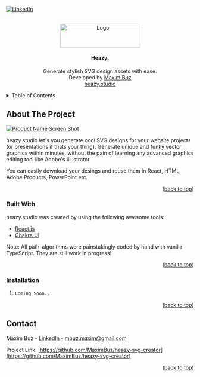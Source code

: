 <div id="top"></div>

<!-- PROJECT SHIELDS -->
[![LinkedIn][linkedin-shield]][linkedin-url]




<!-- PROJECT LOGO -->
<br />
<div align="center">
  <a href="https://heazy.studio/">
    <img src="public/favicon.ico" alt="Logo" width="215" height="62.5">
  </a>

  <h4 align="center">Heazy.</h4>

  <p align="center">
    Generate stylish SVG design assets with ease.
    <br/>
    Developed by <a href="https://www.linkedin.com/in/maxim-buz-17a2a717b/">Maxim Buz</a>
    <br/>
    <a href="https://heazy.studio/">heazy.studio</a>
  </p>
</div>



<!-- TABLE OF CONTENTS -->
<details>
  <summary>Table of Contents</summary>
  <ol>
    <li>
      <a href="#about-the-project">About The Project</a>
      <ul>
        <li><a href="#built-with">Built With</a></li>
      </ul>
    </li>
    <li><a href="#contact">Contact</a></li>
  </ol>
</details>



<!-- ABOUT THE PROJECT -->
## About The Project

[![Product Name Screen Shot][product-screenshot]](https://heazy.studio/)

heazy.studio let's you generate cool SVG designs for your website projects (or presentations if thats your thing).
Generate unique and funky vector graphics within minutes, without the pain of learning any advanced graphics editing tool like Adobe's illustrator.

You can easily download your desings and reuse them in React, HTML, Adobe Products, PowerPoint etc.

<p align="right">(<a href="#top">back to top</a>)</p>



### Built With

heazy.studio was created by using the following awesome tools:

* [React.js](https://reactjs.org/)
* [Chakra UI](https://chakra-ui.com/)

Note: All path-algorithms were painstakingly coded by hand with vanilla TypeScript. They are still work in progress!


<p align="right">(<a href="#top">back to top</a>)</p>



### Installation

1. ```sh
   Coming Soon...
   ```

<p align="right">(<a href="#top">back to top</a>)</p>


<!-- CONTACT -->
## Contact

Maxim Buz - [LinkedIn](https://www.linkedin.com/in/maxim-buz-17a2a717b/) - mbuz.maxim@gmail.com

Project Link: [https://github.com/MaximBuz/heazy-svg-creator](https://github.com/MaximBuz/heazy-svg-creator)

<p align="right">(<a href="#top">back to top</a>)</p>



<!-- MARKDOWN LINKS & IMAGES -->
<!-- https://www.markdownguide.org/basic-syntax/#reference-style-links -->
[linkedin-shield]: https://img.shields.io/badge/-LinkedIn-black.svg?style=for-the-badge&logo=linkedin&colorB=555
[linkedin-url]: https://www.linkedin.com/in/maxim-buz-17a2a717b/
[product-screenshot]: ./github-screenshot.png

